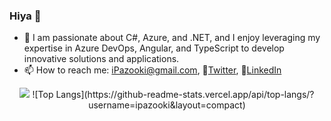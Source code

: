 ### Hiya 👋

- 👀 I am passionate about C#, Azure, and .NET, and I enjoy leveraging my expertise in Azure DevOps, Angular, and TypeScript to develop innovative solutions and applications.
- 📫 How to reach me: iPazooki@gmail.com, 🔗[Twitter](https://twitter.com/iPazooki), 🔗[LinkedIn](https://www.linkedin.com/in/pazooki/)

<p align="center">
  <img src="https://github-readme-stats.vercel.app/api?username=ipazooki&show_icons=true&count_private=true&include_all_commits=true&theme=bear" />
  ![Top Langs](https://github-readme-stats.vercel.app/api/top-langs/?username=ipazooki&layout=compact)
</p>

